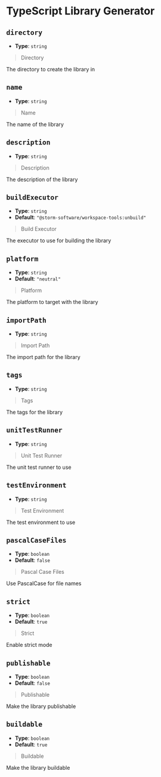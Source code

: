 
<!-- Generated by @storm-software/untyped -->
<!-- Do not edit this file directly -->

# TypeScript Library Generator

## `directory`
- **Type**: `string`

> Directory


The directory to create the library in


## `name`
- **Type**: `string`

> Name


The name of the library


## `description`
- **Type**: `string`

> Description


The description of the library


## `buildExecutor`
- **Type**: `string`
- **Default**: `"@storm-software/workspace-tools:unbuild"`

> Build Executor


The executor to use for building the library


## `platform`
- **Type**: `string`
- **Default**: `"neutral"`

> Platform


The platform to target with the library


## `importPath`
- **Type**: `string`

> Import Path


The import path for the library


## `tags`
- **Type**: `string`

> Tags


The tags for the library


## `unitTestRunner`
- **Type**: `string`

> Unit Test Runner


The unit test runner to use


## `testEnvironment`
- **Type**: `string`

> Test Environment


The test environment to use


## `pascalCaseFiles`
- **Type**: `boolean`
- **Default**: `false`

> Pascal Case Files


Use PascalCase for file names


## `strict`
- **Type**: `boolean`
- **Default**: `true`

> Strict


Enable strict mode


## `publishable`
- **Type**: `boolean`
- **Default**: `false`

> Publishable


Make the library publishable


## `buildable`
- **Type**: `boolean`
- **Default**: `true`

> Buildable


Make the library buildable


